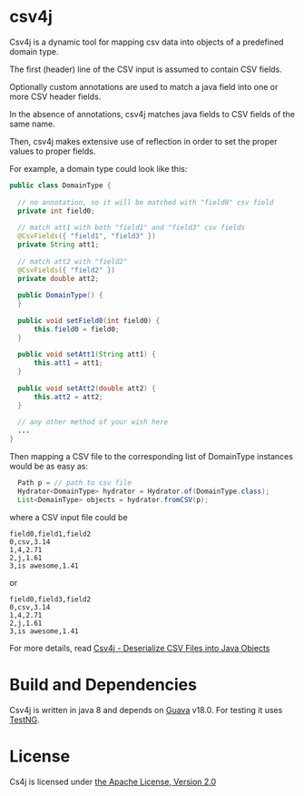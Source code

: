 # csv4j
Csv4j is a dynamic tool for mapping csv data into objects of a predefined domain type. 

The first (header) line of the CSV input is assumed to contain CSV fields. 

Optionally custom annotations are used to match a java field into one or more CSV header fields. 

In the absence of annotations, csv4j matches java fields to CSV fields of the same name. 

Then, csv4j makes extensive use of reflection in order to set the proper values to proper fields. 

For example, a domain type could look like this:
```java
public class DomainType {
 
  // no annotation, so it will be matched with "field0" csv field
  private int field0;
 
  // match att1 with both "field1" and "field3" csv fields
  @CsvFields({ "field1", "field3" })
  private String att1;
 
  // match att2 with "field2"
  @CsvFields({ "field2" })
  private double att2;
 
  public DomainType() {
  }
 
  public void setField0(int field0) {
      this.field0 = field0;
  }
 
  public void setAtt1(String att1) {
      this.att1 = att1;
  }
 
  public void setAtt2(double att2) {
      this.att2 = att2;
  }
    
  // any other method of your wish here
  ...
}
```
Then mapping a CSV file to the corresponding list of DomainType instances would be as easy as:
```java
  Path p = // path to csv file
  Hydrator<DomainType> hydrator = Hydrator.of(DomainType.class);
  List<DomainType> objects = hydrator.fromCSV(p);
```
where a CSV input file could be
```
field0,field1,field2
0,csv,3.14
1,4,2.71
2,j,1.61
3,is awesome,1.41
```
or 
```
field0,field3,field2
0,csv,3.14
1,4,2.71
2,j,1.61
3,is awesome,1.41
```
For more details, read [Csv4j - Deserialize CSV Files into Java Objects](http://ytheohar.blogspot.co.uk/2015/06/csv4j-deserialize-csv-files-into-java.html)

# Build and Dependencies
Csv4j is written in java 8 and depends on [Guava](https://github.com/google/guava) v18.0.
For testing it uses [TestNG](http://testng.org/doc/index.html).

# License
Cs4j is licensed under [the Apache License, Version 2.0](http://www.apache.org/licenses/LICENSE-2.0.txt)
